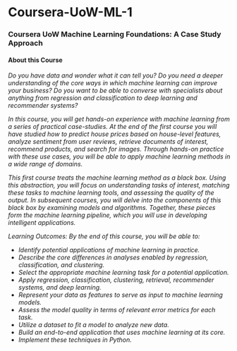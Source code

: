 # Coursera-UoW-ML-1
### Coursera UoW Machine Learning Foundations: A Case Study Approach

#### About this Course

<em>
Do you have data and wonder what it can tell you?
Do you need a deeper understanding of the core ways in which machine learning can improve your business?
Do you want to be able to converse with specialists about anything from regression and classification to deep learning and recommender systems?

In this course, you will get hands-on experience with machine learning from a series of practical case-studies.
At the end of the first course you will have studied how to predict house prices based on house-level features, analyze sentiment from user reviews, retrieve documents of interest, recommend products, and search for images.
Through hands-on practice with these use cases, you will be able to apply machine learning methods in a wide range of domains.

This first course treats the machine learning method as a black box.
Using this abstraction, you will focus on understanding tasks of interest, matching these tasks to machine learning tools, and assessing the quality of the output.
In subsequent courses, you will delve into the components of this black box by examining models and algorithms.
Together, these pieces form the machine learning pipeline, which you will use in developing intelligent applications. 

Learning Outcomes: 
By the end of this course, you will be able to:

* Identify potential applications of machine learning in practice.
* Describe the core differences in analyses enabled by regression, classification, and clustering.
* Select the appropriate machine learning task for a potential application.
* Apply regression, classification, clustering, retrieval, recommender systems, and deep learning.
* Represent your data as features to serve as input to machine learning models.
* Assess the model quality in terms of relevant error metrics for each task.
* Utilize a dataset to fit a model to analyze new data.
* Build an end-to-end application that uses machine learning at its core.
* Implement these techniques in Python.


</em>
